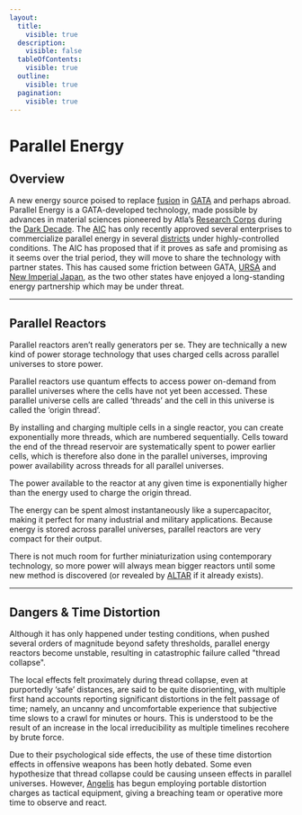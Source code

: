```yaml
---
layout:
  title:
    visible: true
  description:
    visible: false
  tableOfContents:
    visible: true
  outline:
    visible: true
  pagination:
    visible: true
---
```


# Parallel Energy

## Overview

A new energy source poised to replace [fusion](fusion-energy.md) in [GATA](../gata/) and perhaps abroad. Parallel Energy is a GATA-developed technology, made possible by advances in material sciences pioneered by Atla’s [Research Corps](../gata/history/the-research-corps.md#overview) during the [Dark Decade](../history/the-dark-decade.md). The [AIC](../gata/institutions/atlan-information-control.md) has only recently approved several enterprises to commercialize parallel energy in several [districts](../gata/politics/districts.md) under highly-controlled conditions. The AIC has proposed that if it proves as safe and promising as it seems over the trial period, they will move to share the technology with partner states. This has caused some friction between GATA, [URSA](../ursa/) and [New Imperial Japan](../new-imperial-japan/), as the two other states have enjoyed a long-standing energy partnership which may be under threat.

***

## **Parallel Reactors**

Parallel reactors aren’t really generators per se. They are technically a new kind of power storage technology that uses charged cells across parallel universes to store power.

Parallel reactors use quantum effects to access power on-demand from parallel universes where the cells have not yet been accessed. These parallel universe cells are called ‘threads’ and the cell in this universe is called the ‘origin thread’.

By installing and charging multiple cells in a single reactor, you can create exponentially more threads, which are numbered sequentially. Cells toward the end of the thread reservoir are systematically spent to power earlier cells, which is therefore also done in the parallel universes, improving power availability across threads for all parallel universes.

The power available to the reactor at any given time is exponentially higher than the energy used to charge the origin thread.

The energy can be spent almost instantaneously like a supercapacitor, making it perfect for many industrial and military applications. Because energy is stored across parallel universes, parallel reactors are very compact for their output.

There is not much room for further miniaturization using contemporary technology, so more power will always mean bigger reactors until some new method is discovered (or revealed by [ALTAR](../gata/institutions/altar.md) if it already exists).

***

## **Dangers & Time Distortion**

Although it has only happened under testing conditions, when pushed several orders of magnitude beyond safety thresholds, parallel energy reactors become unstable, resulting in catastrophic failure called "thread collapse".

The local effects felt proximately during thread collapse, even at purportedly ‘safe’ distances, are said to be quite disorienting, with multiple first hand accounts reporting significant distortions in the felt passage of time; namely, an uncanny and uncomfortable experience that subjective time slows to a crawl for minutes or hours. This is understood to be the result of an increase in the local irreducibility as multiple timelines recohere by brute force.

Due to their psychological side effects, the use of these time distortion effects in offensive weapons has been hotly debated. Some even hypothesize that thread collapse could be causing unseen effects in parallel universes. However, [Angelis](../gata/military-and-defense/angelis.md) has begun employing portable distortion charges as tactical equipment, giving a breaching team or operative more time to observe and react.
